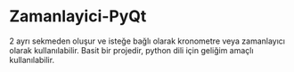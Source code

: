 # Zamanlayici-PyQt

2 ayrı sekmeden oluşur ve isteğe bağlı olarak kronometre veya zamanlayıcı olarak kullanılabilir.
Basit bir projedir, python dili için geliğim amaçlı kullanılabilir.
